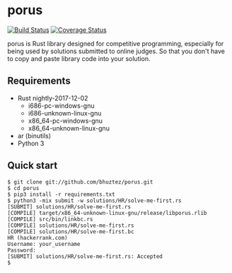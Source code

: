 # porus

[![Build Status](https://travis-ci.org/bhuztez/porus.svg?branch=master)](https://travis-ci.org/bhuztez/porus)
[![Coverage Status](https://coveralls.io/repos/github/bhuztez/porus/badge.svg?branch=master)](https://coveralls.io/github/bhuztez/porus?branch=master)

porus is Rust library designed for competitive programming, especially
for being used by solutions submitted to online judges. So that you
don't have to copy and paste library code into your solution.


## Requirements

* Rust nightly-2017-12-02
  * i686-pc-windows-gnu
  * i686-unknown-linux-gnu
  * x86_64-pc-windows-gnu
  * x86_64-unknown-linux-gnu
* ar (binutils)
* Python 3


## Quick start

```console
$ git clone git://github.com/bhuztez/porus.git
$ cd porus
$ pip3 install -r requirements.txt
$ python3 -mix submit -w solutions/HR/solve-me-first.rs
[SUBMIT] solutions/HR/solve-me-first.rs
[COMPILE] target/x86_64-unknown-linux-gnu/release/libporus.rlib
[COMPILE] src/bin/linkbc.rs
[COMPILE] solutions/HR/solve-me-first.rs
[COMPILE] solutions/HR/solve-me-first.bc
HR (hackerrank.com)
Username: your_username
Password:
[SUBMIT] solutions/HR/solve-me-first.rs: Accepted
$
```
